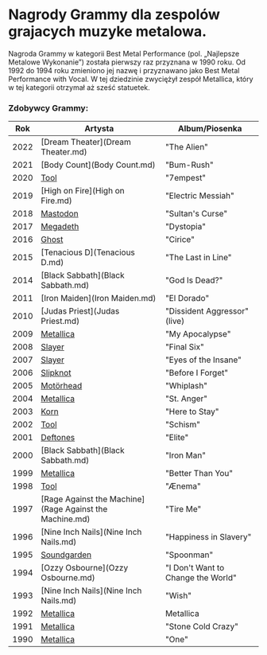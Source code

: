 # Nagrody Grammy dla zespolów grajacych muzyke metalowa.
Nagroda Grammy w kategorii Best Metal Performance (pol. „Najlepsze Metalowe Wykonanie”) została pierwszy raz przyznana w 1990 roku. Od 1992 do 1994 roku zmieniono jej nazwę i przyznawano jako Best Metal Performance with Vocal. W tej dziedzinie zwyciężył zespół Metallica, który w tej kategorii otrzymał aż sześć statuetek.

### Zdobywcy Grammy:
|Rok | Artysta | Album/Piosenka | 
|---|---|---|
| 2022 | [Dream Theater](Dream Theater.md) | "The Alien" | 
| 2021 | [Body Count](Body Count.md) | "Bum-Rush" | 
| 2020 | [Tool](Tool.md) | "7empest" | 
| 2019 | [High on Fire](High on Fire.md) | "Electric Messiah" | 
| 2018 | [Mastodon](Mastodon.md) | "Sultan's Curse" | 
| 2017 | [Megadeth](Megadeth.md) | "Dystopia" | 
| 2016 | [Ghost](Ghost.md) | "Cirice" | 
| 2015 | [Tenacious D](Tenacious D.md) | "The Last in Line" | 
| 2014 | [Black Sabbath](Black Sabbath.md) | "God Is Dead?" | 
| 2011 | [Iron Maiden](Iron Maiden.md) | "El Dorado" | 
| 2010 | [Judas Priest](Judas Priest.md) | "Dissident Aggressor" (live) | 
| 2009 | [Metallica](Metallica.md) | "My Apocalypse" | 
| 2008 | [Slayer](Slayer.md) | "Final Six" | 
| 2007 | [Slayer](Slayer.md) | "Eyes of the Insane" | 
| 2006 | [Slipknot](Slipknot.md) | "Before I Forget" | 
| 2005 | [Motörhead](Motörhead.md) | "Whiplash" | 
| 2004 | [Metallica](Metallica.md) | "St. Anger" | 
| 2003 | [Korn](Korn.md) | "Here to Stay" | 
| 2002 | [Tool](Tool.md) | "Schism" | 
| 2001 | [Deftones](Deftones.md) | "Elite" | 
| 2000 | [Black Sabbath](Black Sabbath.md) | "Iron Man" | 
| 1999 | [Metallica](Metallica.md) | "Better Than You" | 
| 1998 | [Tool](Tool.md) | "Ænema" | 
| 1997 | [Rage Against the Machine](Rage Against the Machine.md) | "Tire Me" | 
| 1996 | [Nine Inch Nails](Nine Inch Nails.md) | "Happiness in Slavery" | 
| 1995 | [Soundgarden](Soundgarden.md) | "Spoonman" | 
| 1994 | [Ozzy Osbourne](Ozzy Osbourne.md) | "I Don't Want to Change the World" | 
| 1993 | [Nine Inch Nails](Nine Inch Nails.md) | "Wish" | 
| 1992 | [Metallica](Metallica.md) | Metallica | 
| 1991 | [Metallica](Metallica.md) | "Stone Cold Crazy" | 
| 1990 | [Metallica](Metallica.md) | "One" | 